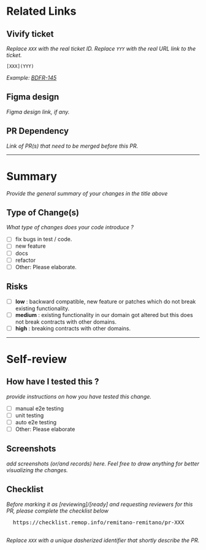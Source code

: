 # Related Links

## Vivify ticket

_Replace `XXX` with the real ticket ID._
_Replace `YYY` with the real URL link to the ticket._

`[XXX](YYY)`

_Example: [BDFR-145](https://app.vivifyscrum.com/boards/114704/sprint-backlog/373800/BDFR-145)_

## Figma design

_Figma design link, if any._

## PR Dependency

_Link of PR(s) that need to be merged before this PR._

---

# Summary

_Provide the general summary of your changes in the title above_

## Type of Change(s)

_What type of changes does your code introduce ?_

- [ ] fix bugs in test / code.
- [ ] new feature
- [ ] docs
- [ ] refactor
- [ ] Other: Please elaborate.

## Risks

- [ ] **low** : backward compatible, new feature or patches which do not break existing functionality.
- [ ] **medium** : existing functionality in our domain got altered but this does not break contracts with other domains.
- [ ] **high** : breaking contracts with other domains.

---

# Self-review

## How have I tested this ?

_provide instructions on how you have tested this change._

- [ ] manual e2e testing
- [ ] unit testing
- [ ] auto e2e testing
- [ ] Other: Please elaborate

## Screenshots

_add screenshots (or/and records) here. Feel free to draw anything for better visualizing the changes._

## Checklist

_Before marking it as [reviewing]/[ready] and requesting reviewers for this PR, please complete the checklist below_

  <pre lang="checklist">
  https://checklist.remop.info/remitano-remitano/pr-XXX
  </pre>

_Replace `XXX` with a unique dasherized identifier that shortly describe the PR._
